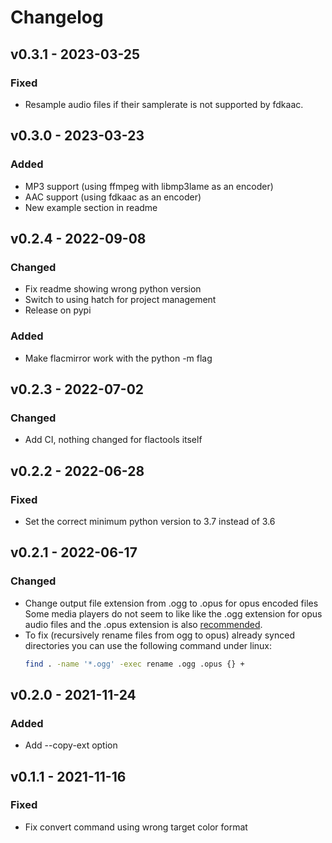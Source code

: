 # Changelog

## v0.3.1 - 2023-03-25
### Fixed
- Resample audio files if their samplerate is not supported by fdkaac.

## v0.3.0 - 2023-03-23
### Added
- MP3 support (using ffmpeg with libmp3lame as an encoder)
- AAC support (using fdkaac as an encoder)
- New example section in readme

## v0.2.4 - 2022-09-08
### Changed
- Fix readme showing wrong python version
- Switch to using hatch for project management
- Release on pypi

### Added
- Make flacmirror work with the python -m flag

## v0.2.3 - 2022-07-02
### Changed
- Add CI, nothing changed for flactools itself

## v0.2.2 - 2022-06-28
### Fixed
- Set the correct minimum python version to 3.7 instead of 3.6

## v0.2.1 - 2022-06-17
### Changed
- Change output file extension from .ogg to .opus for opus encoded files
  Some media players do not seem to like like the .ogg extension for opus audio files
  and the .opus extension is also [recommended](https://datatracker.ietf.org/doc/html/rfc7845#section-9).
- To fix (recursively rename files from ogg to opus) already synced directories you can use the
  following command under linux:
  ```bash
  find . -name '*.ogg' -exec rename .ogg .opus {} +
  ```

## v0.2.0 - 2021-11-24
### Added
- Add --copy-ext option

## v0.1.1 - 2021-11-16
### Fixed
- Fix convert command using wrong target color format